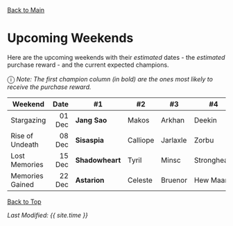 [Back to Main](index.md)

# Upcoming Weekends

Here are the upcoming weekends with their *estimated* dates - the *estimated* purchase reward - and the current expected champions.

<span style="font-size:1.2em;">ⓘ</span> *Note: The first champion column (in bold) are the ones most likely to receive the purchase reward.*

| Weekend | Date | #1 | #2 | #3 | #4 | #5 | Reward |
|---|--:|---|---|---|---|---|---|
| Stargazing | 01 Dec | **Jang Sao** | Makos | Arkhan | Deekin | Warden | Golden Epic |
| Rise of Undeath | 08 Dec | **Sisaspia** | Calliope | Jarlaxle | Zorbu | Widdle | Golden Epic |
| Lost Memories | 15 Dec | **Shadowheart** | Tyril | Minsc | Strongheart | Lae'zel | Golden Epic |
| Memories Gained | 22 Dec | **Astarion** | Celeste | Bruenor | Hew Maan | Shadowheart | Golden Epic |

[Back to Top](#top)

*Last Modified: {{ site.time }}*